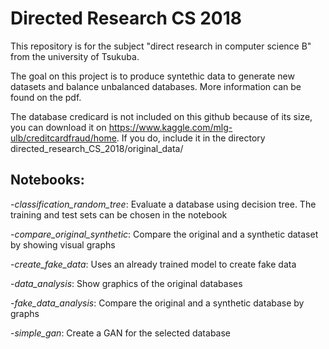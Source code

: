 # Directed Research CS 2018
This repository is for the subject "direct research in computer science B"  from the university of Tsukuba.

The goal on this project is to produce syntethic data to generate new datasets and balance unbalanced databases. More information can be found on the pdf.

The database credicard is not included on this github because of its size, you can download it on https://www.kaggle.com/mlg-ulb/creditcardfraud/home. If you do, include it in the directory directed_research_CS_2018/original_data/

## Notebooks:

-*classification_random_tree*: Evaluate a database using decision tree. The training and test sets can be chosen in the notebook

-*compare_original_synthetic*: Compare the original and a synthetic dataset by showing visual graphs

-*create_fake_data*:  Uses an already trained model to create fake data

-*data_analysis*:  Show graphics of the original databases

-*fake_data_analysis*: Compare the original and a synthetic database by graphs

-*simple_gan*: Create a GAN for the selected database
